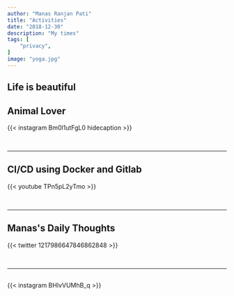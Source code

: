 ```yaml
---
author: "Manas Ranjan Pati"
title: "Activities"
date: "2018-12-30"
description: "My times"
tags: [
    "privacy",
]
image: "yoga.jpg"
---
```


Life is beautiful
---

## Animal Lover

{{< instagram Bm0l1utFgL0 hidecaption >}}

<br>

---

## CI/CD using Docker and Gitlab

{{< youtube TPn5pL2yTmo >}}

<br>

---

## Manas's Daily Thoughts

{{< twitter 1217986647846862848 >}}

<br>

---

## 

{{< instagram BHlvVUMhB_q >}}